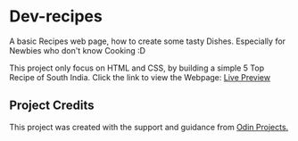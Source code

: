 # Dev-recipes
A basic Recipes web page, how to create some tasty Dishes. Especially for Newbies who don't know Cooking :D

This project only focus on HTML and CSS, by building a simple 5 Top Recipe of South India. Click the link to view the Webpage: [Live Preview](https://gokulanathan-sk.github.io/Dev-Recipes/)

## Project Credits
This project was created with the support and guidance from [Odin Projects.](https://www.theodinproject.com/)

